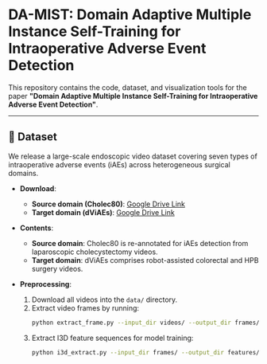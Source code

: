 # DA-MIST: Domain Adaptive Multiple Instance Self-Training for Intraoperative Adverse Event Detection

This repository contains the code, dataset, and visualization tools for the paper **"Domain Adaptive Multiple Instance Self-Training for Intraoperative Adverse Event Detection"**.

---

## 📂 Dataset

We release a large-scale endoscopic video dataset covering seven types of intraoperative adverse events (iAEs) across heterogeneous surgical domains.

- **Download**:
  - **Source domain (Cholec80)**: [Google Drive Link](https://drive.google.com/drive/folders/1uD6xBg4Iq8ypyDN8DbM1OgFVSX5QXGwL?usp=sharing)
  - **Target domain (dViAEs)**: [Google Drive Link](https://drive.google.com/drive/folders/10gkrhLgWkh5zdhjeVvc7rglEc6Aco2dl?usp=sharing)

- **Contents**:
  - **Source domain**: Cholec80 is re-annotated for iAEs detection from laparoscopic cholecystectomy videos.
  - **Target domain**: dViAEs comprises robot-assisted colorectal and HPB surgery videos.

- **Preprocessing**:
  1. Download all videos into the `data/` directory.
  2. Extract video frames by running:
     ```bash
     python extract_frame.py --input_dir videos/ --output_dir frames/
     ```
  3. Extract I3D feature sequences for model training:
     ```bash
     python i3d_extract.py --input_dir frames/ --output_dir features/
     ```

